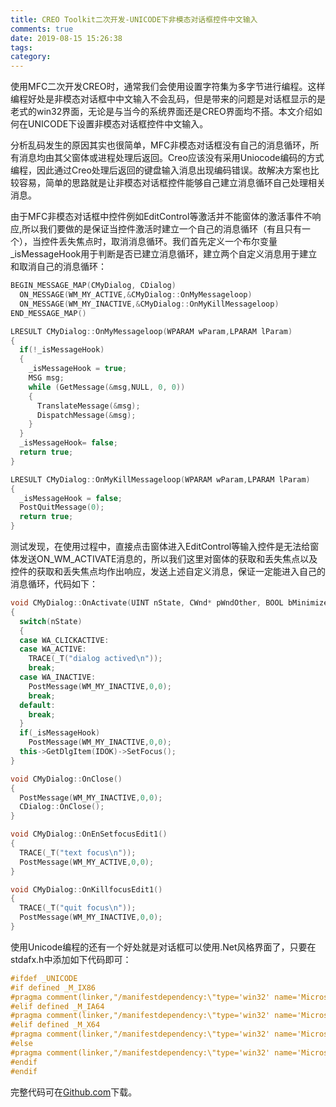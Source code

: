 ```yaml
---
title: CREO Toolkit二次开发-UNICODE下非模态对话框控件中文输入
comments: true
date: 2019-08-15 15:26:38
tags:
category:
---
```


使用MFC二次开发CREO时，通常我们会使用设置字符集为多字节进行编程。这样编程好处是非模态对话框中中文输入不会乱码，但是带来的问题是对话框显示的是老式的win32界面，无论是与当今的系统界面还是CREO界面均不搭。本文介绍如何在UNICODE下设置非模态对话框控件中文输入。

分析乱码发生的原因其实也很简单，MFC非模态对话框没有自己的消息循环，所有消息均由其父窗体或进程处理后返回。Creo应该没有采用Uniocode编码的方式编程，因此通过Creo处理后返回的键盘输入消息出现编码错误。故解决方案也比较容易，简单的思路就是让非模态对话框控件能够自己建立消息循环自己处理相关消息。

由于MFC非模态对话框中控件例如EditControl等激活并不能窗体的激活事件不响应,所以我们要做的是保证当控件激活时建立一个自己的消息循环（有且只有一个），当控件丢失焦点时，取消消息循环。我们首先定义一个布尔变量_isMessageHook用于判断是否已建立消息循环，建立两个自定义消息用于建立和取消自己的消息循环：

```cpp
BEGIN_MESSAGE_MAP(CMyDialog, CDialog)
  ON_MESSAGE(WM_MY_ACTIVE,&CMyDialog::OnMyMessageloop)
  ON_MESSAGE(WM_MY_INACTIVE,&CMyDialog::OnMyKillMessageloop)
END_MESSAGE_MAP()

LRESULT CMyDialog::OnMyMessageloop(WPARAM wParam,LPARAM lParam)
{
  if(!_isMessageHook)
  {
    _isMessageHook = true;
    MSG msg;
    while (GetMessage(&msg,NULL, 0, 0))
    {
      TranslateMessage(&msg);
      DispatchMessage(&msg);
    }
  }
  _isMessageHook= false;
  return true;
}

LRESULT CMyDialog::OnMyKillMessageloop(WPARAM wParam,LPARAM lParam)
{
  _isMessageHook = false;
  PostQuitMessage(0);
  return true;
}
```

测试发现，在使用过程中，直接点击窗体进入EditControl等输入控件是无法给窗体发送ON_WM_ACTIVATE消息的，所以我们这里对窗体的获取和丢失焦点以及控件的获取和丢失焦点均作出响应，发送上述自定义消息，保证一定能进入自己的消息循环，代码如下：

```cpp
void CMyDialog::OnActivate(UINT nState, CWnd* pWndOther, BOOL bMinimized)
{
  switch(nState)
  {
  case WA_CLICKACTIVE:
  case WA_ACTIVE:
    TRACE(_T("dialog actived\n"));
    break;
  case WA_INACTIVE:
    PostMessage(WM_MY_INACTIVE,0,0);
    break;
  default:
    break;
  }
  if(_isMessageHook)
    PostMessage(WM_MY_INACTIVE,0,0);
  this->GetDlgItem(IDOK)->SetFocus();
}

void CMyDialog::OnClose()
{
  PostMessage(WM_MY_INACTIVE,0,0);
  CDialog::OnClose();
}

void CMyDialog::OnEnSetfocusEdit1()
{
  TRACE(_T("text focus\n"));
  PostMessage(WM_MY_ACTIVE,0,0);
}

void CMyDialog::OnKillfocusEdit1()
{
  TRACE(_T("quit focus\n"));
  PostMessage(WM_MY_INACTIVE,0,0);
}
```

使用Unicode编程的还有一个好处就是对话框可以使用.Net风格界面了，只要在stdafx.h中添加如下代码即可：

```cpp
#ifdef _UNICODE
#if defined _M_IX86
#pragma comment(linker,"/manifestdependency:\"type='win32' name='Microsoft.Windows.Common-Controls' version='6.0.0.0' processorArchitecture='x86' publicKeyToken='6595b64144ccf1df' language='*'\"")
#elif defined _M_IA64
#pragma comment(linker,"/manifestdependency:\"type='win32' name='Microsoft.Windows.Common-Controls' version='6.0.0.0' processorArchitecture='ia64' publicKeyToken='6595b64144ccf1df' language='*'\"")
#elif defined _M_X64
#pragma comment(linker,"/manifestdependency:\"type='win32' name='Microsoft.Windows.Common-Controls' version='6.0.0.0' processorArchitecture='amd64' publicKeyToken='6595b64144ccf1df' language='*'\"")
#else
#pragma comment(linker,"/manifestdependency:\"type='win32' name='Microsoft.Windows.Common-Controls' version='6.0.0.0' processorArchitecture='*' publicKeyToken='6595b64144ccf1df' language='*'\"")
#endif
#endif
```

完整代码可在<a href="https://github.com/slacker-HD/creo_toolkit" target="_blank">Github.com</a>下载。
